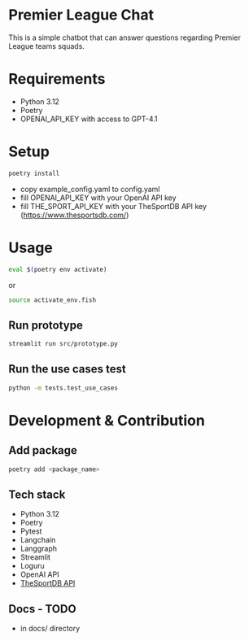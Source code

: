 # Premier League Chat

This is a simple chatbot that can answer questions regarding Premier League teams squads.

# Requirements

- Python 3.12
- Poetry
- OPENAI_API_KEY with access to GPT-4.1

# Setup

```bash
poetry install
```
- copy example_config.yaml to config.yaml
- fill OPENAI_API_KEY with your OpenAI API key
- fill THE_SPORT_API_KEY with your TheSportDB API key (https://www.thesportsdb.com/)


# Usage

```bash
eval $(poetry env activate)
```
or 
```bash
source activate_env.fish
```

## Run prototype

```bash
streamlit run src/prototype.py
```

## Run the use cases test

```bash
python -m tests.test_use_cases
```

# Development & Contribution

## Add package
```bash
poetry add <package_name>
```

## Tech stack

- Python 3.12
- Poetry
- Pytest
- Langchain
- Langgraph
- Streamlit
- Loguru
- OpenAI API
- [TheSportDB API](https://www.thesportsdb.com/)


## Docs - TODO

- in docs/ directory 